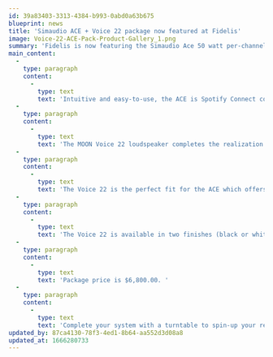 ```yaml
---
id: 39a83403-3313-4384-b993-0abd0a63b675
blueprint: news
title: 'Simaudio ACE + Voice 22 package now featured at Fidelis'
image: Voice-22-ACE-Pack-Product-Gallery_1.png
summary: 'Fidelis is now featuring the Simaudio Ace 50 watt per-channel integrated amplifier/music streamer combination, along with their Voice 22 speakers. This combination produces a musical and life-like sound in a compact and easy to use package. Come in for a demonstration and let us thrill you!'
main_content:
  -
    type: paragraph
    content:
      -
        type: text
        text: 'Intuitive and easy-to-use, the ACE is Spotify Connect compatible, Roon Ready and allows the playback of all major file formats, including DSD, and MQA (via local files and TIDAL Master files).'
  -
    type: paragraph
    content:
      -
        type: text
        text: 'The MOON Voice 22 loudspeaker completes the realization of our dream to offer an all-MOON music system with our own voice.'
  -
    type: paragraph
    content:
      -
        type: text
        text: 'The Voice 22 is the perfect fit for the ACE which offers a complete entertainment sound system.'
  -
    type: paragraph
    content:
      -
        type: text
        text: 'The Voice 22 is available in two finishes (black or white) to match your décor and can be shelf or stand-mounted. '
  -
    type: paragraph
    content:
      -
        type: text
        text: 'Package price is $6,800.00. '
  -
    type: paragraph
    content:
      -
        type: text
        text: 'Complete your system with a turntable to spin-up your record collection and a subwoofer to flush out those low-bass frequencies!'
updated_by: 87ca4130-78f3-4ed1-8b64-aa552d3d08a8
updated_at: 1666280733
---
```

